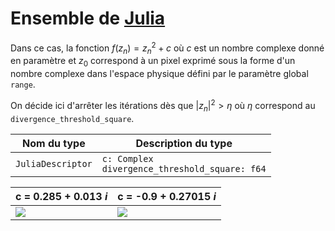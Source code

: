 # Ensemble de [Julia](https://fr.wikipedia.org/wiki/Ensemble_de_Julia)

Dans ce cas, la fonction $f(z_n) = z_n^2 + c$ où $c$ est un nombre complexe donné en paramètre et $z_0$ correspond à un
pixel exprimé sous la forme d'un nombre complexe dans l'espace physique défini par le paramètre global `range`.

On décide ici d'arrêter les itérations dès que $|z_n|^2 > \eta$ où $\eta$ correspond au `divergence_threshold_square`.

| Nom du type       | Description du type                                 |
|-------------------|-----------------------------------------------------|
| `JuliaDescriptor` | `c: Complex`<br/>`divergence_threshold_square: f64` |

| c =  0.285 + 0.013 *i* | c = -0.9 + 0.27015 *i* |
|------------------------|------------------------|
| ![](images/Julia1.png) | ![](images/Julia2.png) |
